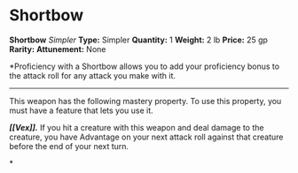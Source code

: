 # Shortbow

**Shortbow**
_Simpler_
**Type:** Simpler
**Quantity:** 1
**Weight:** 2 lb
**Price:** 25 gp
**Rarity:** 
**Attunement:** None

*Proficiency with a Shortbow allows you to add your proficiency bonus to the attack roll for any attack you make with it.
<div class="mastery-container"><hr />
<p>This weapon has the following mastery property. To use this property, you must have a feature that lets you use it.

***[[Vex]].*** If you hit a creature with this weapon and deal damage to the creature, you have Advantage on your next attack roll against that creature before the end of your next turn.</p>*